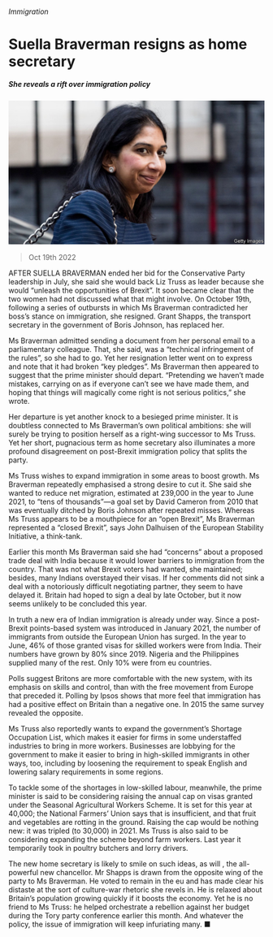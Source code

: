 ###### Immigration

# Suella Braverman resigns as home secretary 

##### She reveals a rift over immigration policy 

![image](images/20221022_BRP502.jpg) 

> Oct 19th 2022 


AFTER SUELLA BRAVERMAN ended her bid for the Conservative Party leadership in July, she said she would back Liz Truss as leader because she would “unleash the opportunities of Brexit”. It soon became clear that the two women had not discussed what that might involve. On October 19th, following a series of outbursts in which Ms Braverman contradicted her boss’s stance on immigration, she resigned. Grant Shapps, the transport secretary in the government of Boris Johnson, has replaced her.

Ms Braverman admitted sending a document from her personal email to a parliamentary colleague. That, she said, was a “technical infringement of the rules”, so she had to go. Yet her resignation letter went on to express  and note that it had broken “key pledges”. Ms Braverman then appeared to suggest that the prime minister should depart. “Pretending we haven’t made mistakes, carrying on as if everyone can’t see we have made them, and hoping that things will magically come right is not serious politics,” she wrote.

Her departure is yet another knock to a besieged prime minister. It is doubtless connected to Ms Braverman’s own political ambitions: she will surely be trying to position herself as a right-wing successor to Ms Truss. Yet her short, pugnacious term as home secretary also illuminates a more profound disagreement on post-Brexit immigration policy that splits the party.

Ms Truss wishes to expand immigration in some areas to boost growth. Ms Braverman repeatedly emphasised a strong desire to cut it. She said she wanted to reduce net migration, estimated at 239,000 in the year to June 2021, to “tens of thousands”—a goal set by David Cameron from 2010 that was eventually ditched by Boris Johnson after repeated misses. Whereas Ms Truss appears to be a mouthpiece for an “open Brexit”, Ms Braverman represented a “closed Brexit”, says John Dalhuisen of the European Stability Initiative, a think-tank.

Earlier this month Ms Braverman said she had “concerns” about a proposed trade deal with India because it would lower barriers to immigration from the country. That was not what Brexit voters had wanted, she maintained; besides, many Indians overstayed their visas. If her comments did not sink a deal with a notoriously difficult negotiating partner, they seem to have delayed it. Britain had hoped to sign a deal by late October, but it now seems unlikely to be concluded this year.

In truth a new era of Indian immigration is already under way. Since a post-Brexit points-based system was introduced in January 2021, the number of immigrants from outside the European Union has surged. In the year to June, 46% of those granted visas for skilled workers were from India. Their numbers have grown by 80% since 2019. Nigeria and the Philippines supplied many of the rest. Only 10% were from eu countries.

Polls suggest Britons are more comfortable with the new system, with its emphasis on skills and control, than with the free movement from Europe that preceded it. Polling by Ipsos shows that more feel that immigration has had a positive effect on Britain than a negative one. In 2015 the same survey revealed the opposite.

Ms Truss also reportedly wants to expand the government’s Shortage Occupation List, which makes it easier for firms in some understaffed industries to bring in more workers. Businesses are lobbying for the government to make it easier to bring in high-skilled immigrants in other ways, too, including by loosening the requirement to speak English and lowering salary requirements in some regions. 

To tackle some of the shortages in low-skilled labour, meanwhile, the prime minister is said to be considering raising the annual cap on visas granted under the Seasonal Agricultural Workers Scheme. It is set for this year at 40,000; the National Farmers’ Union says that is insufficient, and that fruit and vegetables are rotting in the ground. Raising the cap would be nothing new: it was tripled (to 30,000) in 2021. Ms Truss is also said to be considering expanding the scheme beyond farm workers. Last year it temporarily took in poultry butchers and lorry drivers. 

The new home secretary is likely to smile on such ideas, as will , the all-powerful new chancellor. Mr Shapps is drawn from the opposite wing of the party to Ms Braverman. He voted to remain in the eu and has made clear his distaste at the sort of culture-war rhetoric she revels in. He is relaxed about Britain’s population growing quickly if it boosts the economy. Yet he is no friend to Ms Truss: he helped orchestrate a rebellion against her budget during the Tory party conference earlier this month. And whatever the policy, the issue of immigration will keep infuriating many. ■

